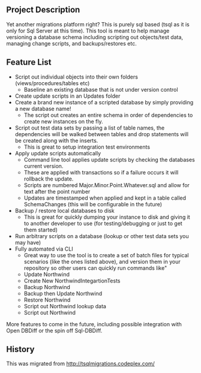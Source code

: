 ## Project Description
Yet another migrations platform right? This is purely sql based (tsql as it is only for Sql Server at this time). This tool is meant to help manage versioning a database schema including scripting out objects/test data, managing change scripts, and backups/restores etc.

## Feature List

* Script out individual objects into their own folders (views/procedures/tables etc)
	* Baseline an existing database that is not under version control
* Create update scripts in an Updates folder
* Create a brand new instance of a scripted database by simply providing a new database name!
	* The script out creates an entire schema in order of dependencies to create new instances on the fly.
* Script out test data sets by passing a list of table names, the dependencies will be walked between tables and drop statements will be created along with the inserts.
	* This is great to setup integration test environments
* Apply update scripts automatically
	* Command line tool applies update scripts by checking the databases current version.
	* These are applied with transactions so if a failure occurs it will rollback the update.
	* Scripts are numbered Major.Minor.Point.Whatever.sql and allow for text after the point number
	* Updates are timestamped when applied and kept in a table called SchemaChanges (this will be configurable in the future)
* Backup / restore local databases to disk
	* This is great for quickly dumping your instance to disk and giving it to another developer to use (for testing/debugging or just to get them started)
* Run arbitrary scripts on a database (lookup or other test data sets you may have)
* Fully automated via CLI
	* Great way to use the tool is to create a set of batch files for typical scenarios (like the ones listed above), and version them in your repository so other users can quickly run commands like"
	* Update Northwind
	* Create New NorthwindIntegartionTests
	* Backup Northwind
	* Backup then Update Northwind
	* Restore Northwind
	* Script out Northwind lookup data
	* Script out Northwind

More features to come in the future, including possible integration with Open DBDiff or the spin off Sql-DBDiff.

## History

This was migrated from http://tsqlmigrations.codeplex.com/
